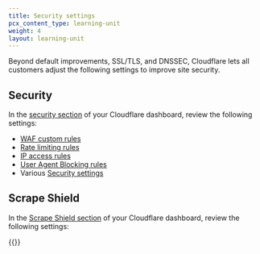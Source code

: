 ```yaml
---
title: Security settings
pcx_content_type: learning-unit
weight: 4
layout: learning-unit
---
```


Beyond default improvements, SSL/TLS, and DNSSEC, Cloudflare lets all customers adjust the following settings to improve site security.

## Security

In the [security section](https://dash.cloudflare.com/?to=/:account/:zone/security) of your Cloudflare dashboard, review the following settings:

- [WAF custom rules](/waf/custom-rules/)
- [Rate limiting rules](/waf/rate-limiting-rules/)
- [IP access rules](/waf/tools/ip-access-rules/)
- [User Agent Blocking rules](/waf/tools/user-agent-blocking/)
- Various [Security settings](/fundamentals/security/)

## Scrape Shield

In the [Scrape Shield section](https://dash.cloudflare.com/?to=/:account/:zone/content-protection) of your Cloudflare dashboard, review the following settings:

{{<feature-list-by-plan id="scrape_shield" plan="free">}}